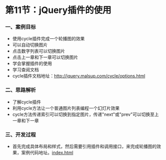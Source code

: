 # 第11节：jQuery插件的使用

### 一、案例目标

* 使用cycle插件完成一个轮播图的效果
* 可以自动切换图片
* 点击数字列表可以切换图片
* 点击上一章和下一章可以切换图片
* 学会掌握插件的使用
* 学习查阅文档
* cycle插件文档地址：http://jquery.malsup.com/cycle/options.html


### 二、思路解析

* 了解cycle插件
* 利用cycle方法让一个普通图片列表编程一个幻灯片效果
* cycle方法传递索引可以切换到指定图片，传递"next"或"prev"可以切换至上一章和下一章

### 三、开发过程

* 首先完成具体布局和样式，然后需要引用插件和调用接口，来完成轮播图的效果，案例代码地址。[index.html](https://github.com/xiaozhoulee/xiaozhou-examples/blob/master/03-jQuery/%E7%AC%AC11%E8%8A%82%EF%BC%9AjQuery%E6%8F%92%E4%BB%B6%E7%9A%84%E4%BD%BF%E7%94%A8/index.html)


